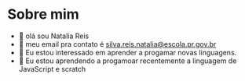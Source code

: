  # Sobre mim 
-  👋 olá sou Natalia Reis
- 👀 meu email pra contato é silva.reis.natalia@escola.pr.gov.br 
- 🌱 Eu estou interessado em aprender a progamar novas linguagens.
- 💞️ Eu estou aprendendo a progamoar recentemente a linguagem de JavaScript e scratch
